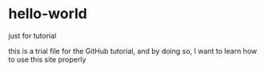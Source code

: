 # hello-world
just for tutorial

this is a trial file for the GitHub tutorial, and by doing so, I want to learn how to use this site properly
